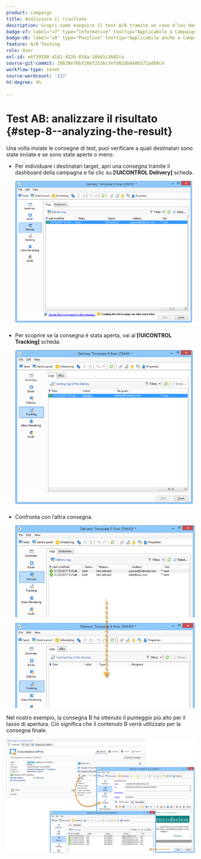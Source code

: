 ```yaml
---
product: campaign
title: Analizzare il risultato
description: Scopri come eseguire il test A/B tramite un caso d’uso dedicato
badge-v7: label="v7" type="Informative" tooltip="Applicabile a Campaign Classic v7"
badge-v8: label="v8" type="Positive" tooltip="Applicabile anche a Campaign v8"
feature: A/B Testing
role: User
exl-id: e6f39180-d161-4226-810a-10bb1c3682ca
source-git-commit: 28638e76bf286f253bc7efd02db848b571ad88c4
workflow-type: tm+mt
source-wordcount: '117'
ht-degree: 4%

---
```


# Test AB: analizzare il risultato {#step-8--analyzing-the-result}

Una volta inviate le consegne di test, puoi verificare a quali destinatari sono state inviate e se sono state aperte o meno.

* Per individuare i destinatari target, apri una consegna tramite il dashboard della campagna e fai clic su **[!UICONTROL Delivery]** scheda.

  ![](assets/use_case_abtesting_analysis_001.png)

* Per scoprire se la consegna è stata aperta, vai al **[!UICONTROL Tracking]** scheda.

  ![](assets/use_case_abtesting_analysis_002.png)

* Confronta con l’altra consegna.

  ![](assets/use_case_abtesting_analysis_003.png)

Nel nostro esempio, la consegna B ha ottenuto il punteggio più alto per il tasso di apertura. Ciò significa che il contenuto B verrà utilizzato per la consegna finale.

![](assets/use_case_abtesting_analysis_004.png)
